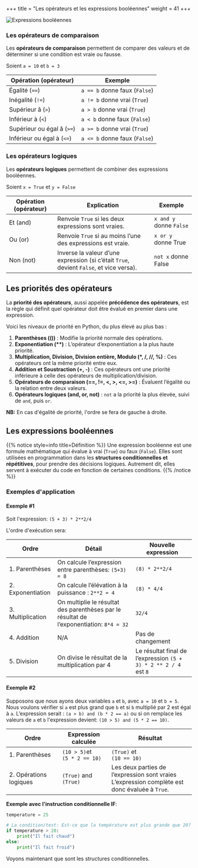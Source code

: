 +++
title = "Les opérateurs et les expressions booléennes"
weight = 41
+++

![Expressions booléennes](../exp_bool.jpeg?width=25vw)

### Les opérateurs de comparaison

Les **opérateurs de comparaison** permettent de comparer des valeurs et de déterminer si une condition est vraie ou fausse.

Soient `a = 10` et `b = 3`

|Opération (opérateur)   |Exemple|
|------------------------|-------|
|Égalité (`==`)            |`a == b` donne faux (`False`)|
|Inégalité (`!=`)          |`a != b` donne vrai (`True`)|
|Supérieur â (`>`)         |`a > b` donne vrai (`True`)|
|Inférieur à (`<`)         |`a < b` donne faux (`False`)|
|Supérieur ou égal â (`>=`)|`a >= b` donne vrai (`True`)|
|Inférieur ou égal à (`<=`)|`a <= b` donne faux (`False`)|

### Les opérateurs logiques

Les **opérateurs logiques** permettent de combiner des expressions booléennes.

Soient `x = True` et `y = False`

|Opération (opérateur)|Explication         |Exemple|
|---------------------|--------------------|------------
|Et (and)              |Renvoie `True` si les deux expressions sont vraies.|`x and y` donne `False`|
|Ou (or)               |Renvoie `True` si au moins l’une des expressions est vraie.|`x or y` donne True|
|Non (not)             |Inverse la valeur d’une expression (si c’était `True`, devient `False`, et vice versa).|`not x` donne False|

## Les priorités des opérateurs

La **priorité des opérateurs**, aussi appelée **précédence des opérateurs**, est la règle qui définit quel opérateur doit être évalué en premier dans une expression. 

Voici les niveaux de priorité en Python, du plus élevé au plus bas :
1. **Parenthèses (())** : Modifie la priorité normale des opérations.
2. **Exponentiation (\*\*)** : L’opérateur d’exponentiation a la plus haute priorité.
3. **Multiplication, Division, Division entière, Modulo (*, /, //, %)** : Ces opérateurs ont la même priorité entre eux.
4. **Addition et Soustraction (+, -)** : Ces opérateurs ont une priorité inférieure à celle des opérateurs de multiplication/division.
5. **Opérateurs de comparaison (==, !=, <, >, <=, >=)** : Évaluent l’égalité ou la relation entre deux valeurs.
6. **Opérateurs logiques (and, or, not)** : `not` a la priorité la plus élevée, suivi de `and`, puis `or`.

**NB:** En cas d'égalité de priorité, l'ordre se fera de gauche à droite.

## Les expressions booléennes

{{% notice style=info title=Définition %}}
Une expression booléenne est une formule mathématique qui évalue à vrai (`True`) ou faux (`False`).
Elles sont utilisées en programmation dans les **structures conditionnelles et répétitives**, pour prendre des décisions logiques. Autrement dit, elles servent à exécuter du code en fonction de certaines conditions.
{{% /notice %}} 

### Exemples d'application

#### Exemple #1

Soit l'expression: `(5 + 3) * 2**2/4`

L'ordre d'exécution sera:

|Ordre                   |Détail              |Nouvelle expression                                                                      |
|------------------------|--------------------|-----------------------------------------------------------------------------------------|
|1. Parenthèses          |On calcule l’expression entre parenthèses: `(5+3) = 8`                                  |`(8) * 2**2/4`       |
|2. Exponentiation       |On calcule l’élévation à la puissance : `2**2 = 4`                                      |`(8) * 4/4`          |
|3. Multiplication       |On multiplie le résultat des parenthèses par le résultat de l’exponentiation: `8*4 = 32`|`32/4`               |
|4. Addition             |N/A                                                                                     |Pas de changement    |
|5. Division             |On divise le résultat de la multiplication par 4|Le résultat final de l’expression `(5 + 3) * 2 ** 2 / 4` est `8`|

#### Exemple #2

Supposons que nous ayons deux variables `a` et `b`, avec `a = 10` et `b = 5`. 
Nous voulons vérifier si `a` est plus grand que `b` et si `b` multiplié par 2 est égal à `a`. 
L’expression serait : `(a > b) and (b * 2 == a)` ou si on remplace les valeurs de `a` et `b` l'expression devient:  `(10 > 5) and (5 * 2 == 10)`.

|Ordre                   |Expression calculée              |Résultat                     |
|------------------------|---------------------------------|-----------------------------|
|1. Parenthèses          |`(10 > 5)`et <br> `(5 * 2 == 10)`|`(True)` et <br> `(10 == 10)`|
|2. Opérations logiques  |`(True)` and `(True)`            |Les deux parties de l’expression sont vraies <br>L’expression complète est donc évaluée à `True`.|
 
**Exemple avec l'instruction conditionnelle IF**:

```python
temperature = 25

# La condition/test: Est-ce que la température est plus grande que 20?
if temperature > 20:	 
    print("Il fait chaud")
else:
    print("Il fait froid")
```

Voyons maintenant que sont les structures conditionnelles.

